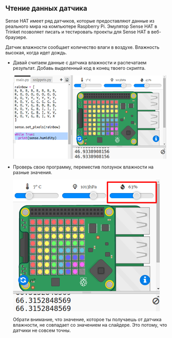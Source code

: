 ## Чтение данных датчика

Sense HAT имеет ряд датчиков, которые предоставляют данные из реального мира на компьютере Raspberry Pi. Эмулятор Sense HAT в Trinket позволяет писать и тестировать проекты для Sense HAT в веб-браузере.

Датчик влажности сообщает количество влаги в воздухе. Влажность высокая, когда идет дождь.

+ Давай считаем данные с датчика влажности и распечатаем результат. Добавь выделенный код в конец твоего скрипта.
    
    ![снимок экрана](images/rainbow-humid.png)

+ Проверь свою программу, переместив ползунок влажности на разные значения.
    
    ![снимок экрана](images/rainbow-slider.png)
    
    Обрати внимание, что значение, которое ты получаешь от датчика влажности, не совпадает со значением на слайдере. Это потому, что датчики не совсем точны.